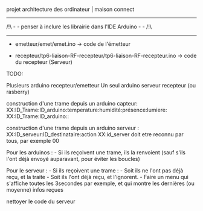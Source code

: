 projet architecture des ordinateur | maison connect

   - - - - - - - - - - - - - - - - - - - - - - - - - - - - - - 
/!\ - - penser à inclure les librairie dans l'IDE Arduino - - /!\
   - - - - - - - - - - - - - - - - - - - - - - - - - - - - - - 
   
- emetteur/emet/emet.ino -> code de l'émetteur

- recepteur/tp6-liaison-RF-recepteur/tp6-liaison-RF-recepteur.ino -> code du recepteur (Serveur)



TODO:

Plusieurs arduino recepteur/emetteur
Un seul arduino serveur recepteur (ou rasberry)


construction d'une trame depuis un arduino capteur:
XX:ID_Trame:ID_arduino:temperature:humidité:présence:lumiere:
XX:ID_Trame:ID_arduino::

construction d'une trame depuis un arduino serveur :
XX:ID_serveur:ID_destinataire:action
XX:id_server doit etre reconnu par tous, par exemple 00

Pour les arduinos : 
    - Si ils reçoivent une trame, ils la renvoient (sauf s'ils l'ont déjà envoyé auparavant, pour éviter les boucles)

Pour le serveur : 
    - Si ils reçoivent une trame :
        - Soit ils ne l'ont pas déjà reçu, et la traite
        - Soit ils l'ont déjà reçu, et l'ignorent.
    - Faire un menu qui s'affiche toutes les 3secondes par exemple, et qui montre les dernières (ou moyenne) infos reçues

nettoyer le code du serveur
